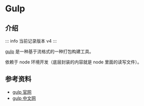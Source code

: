 # Gulp

## 介绍

::: info 当前记录版本 v4
:::

[gulp](https://gulpjs.com/) 是一种基于流格式的一种打包构建工具。

依赖于 node 环境开发（底层封装的内容就是 node 里面的读写文件）。

## 参考资料

- [gulp 官网](https://gulpjs.com/)
- [gulp 中文网](https://www.gulpjs.com.cn)
